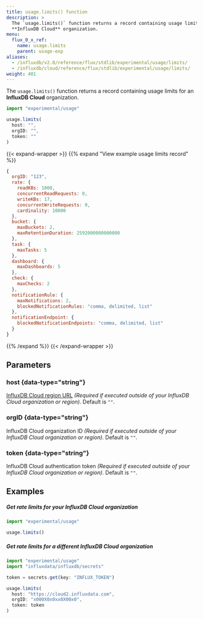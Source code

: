```yaml
---
title: usage.limits() function
description: >
  The `usage.limits()` function returns a record containing usage limits for an
  **InfluxDB Cloud** organization.
menu:
  flux_0_x_ref:
    name: usage.limits
    parent: usage-exp
aliases:
  - /influxdb/v2.0/reference/flux/stdlib/experimental/usage/limits/
  - /influxdb/cloud/reference/flux/stdlib/experimental/usage/limits/
weight: 401
---
```


The `usage.limits()` function returns a record containing usage limits for an
**InfluxDB Cloud** organization.


```js
import "experimental/usage"

usage.limits(
  host: "",
  orgID: "",
  token: ""
)
```

{{< expand-wrapper >}}
{{% expand "View example usage limits record" %}}
```js
{
  orgID: "123",
  rate: {
    readKBs: 1000,
    concurrentReadRequests: 0,
    writeKBs: 17,
    concurrentWriteRequests: 0,
    cardinality: 10000
  },
  bucket: {
    maxBuckets: 2,
    maxRetentionDuration: 2592000000000000
  },
  task: {
    maxTasks: 5
  },
  dashboard: {
    maxDashboards: 5
  },
  check: {
    maxChecks: 2
  },
  notificationRule: {
    maxNotifications: 2,
    blockedNotificationRules: "comma, delimited, list"
  },
  notificationEndpoint: {
    blockedNotificationEndpoints: "comma, delimited, list"
  }
}
```
{{% /expand %}}
{{< /expand-wrapper >}}

## Parameters

### host {data-type="string"}
[InfluxDB Cloud region URL](/influxdb/cloud/reference/regions/) _(Required if executed outside of your InfluxDB Cloud organization or region)_.
Default is `""`.

### orgID {data-type="string"}
InfluxDB Cloud organization ID _(Required if executed outside of your InfluxDB Cloud organization or region)_.
Default is `""`.

### token {data-type="string"}
InfluxDB Cloud authentication token _(Required if executed outside of your InfluxDB Cloud organization or region)_.
Default is `""`.

## Examples

##### Get rate limits for your InfluxDB Cloud organization
```js
import "experimental/usage"

usage.limits()
```

##### Get rate limits for a different InfluxDB Cloud organization
```js
import "experimental/usage"
import "influxdata/influxdb/secrets"

token = secrets.get(key: "INFLUX_TOKEN")

usage.limits(
  host: "https://cloud2.influxdata.com",
  orgID: "x000X0x0xx0X00x0",
  token: token
)
```